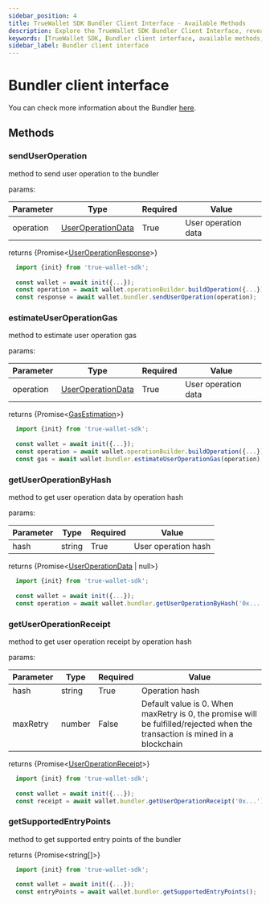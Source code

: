 ```yaml
---
sidebar_position: 4
title: TrueWallet SDK Bundler Client Interface - Available Methods
description: Explore the TrueWallet SDK Bundler Client Interface, revealing the available methods for efficient bundling and managing transactions. Learn how to leverage the Bundler client interface to streamline transaction processing in your applications.
keywords: [TrueWallet SDK, Bundler client interface, available methods, transaction bundling, transaction management, SDK functionalities]
sidebar_label: Bundler client interface
---
```

# Bundler client interface
You can check more information about the Bundler [here](/category/bundler).

## Methods
### sendUserOperation
method to send user operation to the bundler

params:

| Parameter | Type   | Required | Value               |
|-----------|--------|----------|---------------------|
| operation | [UserOperationData](/sdk/data-interfaces#useroperationdata) | True | User operation data |

returns \{Promise\<[UserOperationResponse](/sdk/data-interfaces#useroperationresponse)\>\}

```javascript
  import {init} from 'true-wallet-sdk';
  
  const wallet = await init({...});
  const operation = await wallet.operationBuilder.buildOperation({...});
  const response = await wallet.bundler.sendUserOperation(operation);
```

### estimateUserOperationGas
method to estimate user operation gas

params:

| Parameter | Type   | Required | Value               |
|-----------|--------|----------|---------------------|
| operation | [UserOperationData](/sdk/data-interfaces#useroperationdata) | True | User operation data |

returns \{Promise\<[GasEstimation](/sdk/data-interfaces#gasestimation)\>\}

```javascript
  import {init} from 'true-wallet-sdk';
  
  const wallet = await init({...});
  const operation = await wallet.operationBuilder.buildOperation({...});
  const gas = await wallet.bundler.estimateUserOperationGas(operation);
```

### getUserOperationByHash
method to get user operation data by operation hash

params:

| Parameter | Type   | Required | Value               |
|-----------|--------|----------|---------------------|
| hash      | string | True     | User operation hash |

returns \{Promise\<[UserOperationData](/sdk/data-interfaces#useroperationdata) | null\>\}

```javascript
  import {init} from 'true-wallet-sdk';
  
  const wallet = await init({...});
  const operation = await wallet.bundler.getUserOperationByHash('0x...');
```


### getUserOperationReceipt
method to get user operation receipt by operation hash

params:

| Parameter | Type   | Required | Value                                    |
|-----------|--------|----------|------------------------------------------|
| hash      | string | True     | Operation hash                           |
| maxRetry   | number | False    | Default value is 0. When maxRetry is 0, the promise will be fulfilled/rejected when the transaction is mined in a blockchain  |

returns \{Promise\<[UserOperationReceipt](/sdk/data-interfaces#useroperationreceipt)\>\}

```javascript
  import {init} from 'true-wallet-sdk';
  
  const wallet = await init({...});
  const receipt = await wallet.bundler.getUserOperationReceipt('0x...');
```

### getSupportedEntryPoints
method to get supported entry points of the bundler

returns \{Promise\<string[]\>\}

```javascript
  import {init} from 'true-wallet-sdk';
  
  const wallet = await init({...});
  const entryPoints = await wallet.bundler.getSupportedEntryPoints();
```
